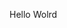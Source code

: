 Hello Wolrd























































































































































































































































































































































































































































































































































































































































































































































































































































































































































































































































































































































































































































































































































































































































































































































































































































































































































































































































































































































































































































































































































































































































































































































































































































































































































































































































































































































































































